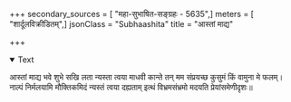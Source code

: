 +++
secondary_sources = [ "महा-सुभाषित-सङ्ग्रहः - 5635",]
meters = [ "शार्दूलविक्रीडितम्",]
jsonClass = "Subhaashita"
title = "आस्तां माद्य"

+++

<details open><summary>Text</summary>

आस्तां माद्य भवे शुभे सखि लता न्यस्ता त्वया माधवी कान्ते तन् मम संप्रयच्छ कुसुमं किं वामुना मे फलम्।  
नाल्पं निर्मलयामि मौक्तिकमिदं न्यस्तं त्वया दह्यताम् इत्थं विभ्रमसंभ्रमो मदयति प्रेयांसमेणीदृशः॥
</details>
